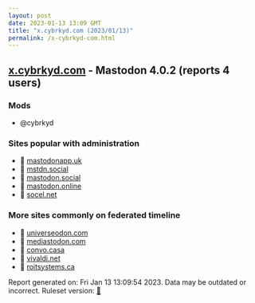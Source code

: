 ```yaml
---
layout: post
date: 2023-01-13 13:09 GMT
title: "x.cybrkyd.com (2023/01/13)"
permalink: /x-cybrkyd-com.html
---
```


## [x.cybrkyd.com](https://x.cybrkyd.com) - Mastodon 4.0.2 (reports 4 users)

### Mods
 * @cybrkyd

### Sites popular with administration

* 🐘 [mastodonapp.uk](/mastodonapp-uk.html)
* 🐘 [mstdn.social](/mstdn-social.html)
* 🐘 [mastodon.social](/mastodon-social.html)
* 🐘 [mastodon.online](/mastodon-online.html)
* 🐘 [socel.net](/socel-net.html)

### More sites commonly on federated timeline

* 🐘 [universeodon.com](/universeodon-com.html)
* 🐘 [mediastodon.com](/mediastodon-com.html)
* 🐘 [convo.casa](/convo-casa.html)
* 🐘 [vivaldi.net](/vivaldi-net.html)
* 🐘 [roitsystems.ca](/roitsystems-ca.html)

Report generated on: Fri Jan 13 13:09:54 2023. Data may be outdated or incorrect.
Ruleset version: [🧁](/version-cupcake)
